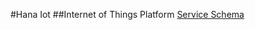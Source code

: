 #Hana Iot
##Internet of Things Platform
[Service Schema](https://creately.com/diagram/iz8hfg8z2/dWWsUy5v4oC951eTWcVuxNHLhU%3D)
